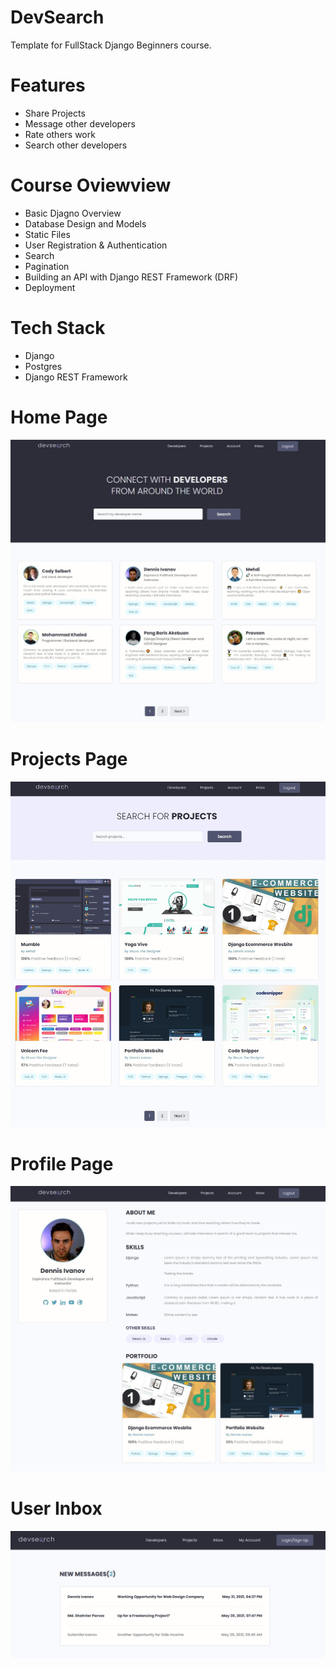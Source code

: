 # DevSearch

Template for FullStack Django Beginners course.

# Features
* Share Projects
* Message other developers
* Rate others work
* Search other developers

# Course Oviewview
* Basic Djagno Overview
* Database Design and Models
* Static Files
* User Registration & Authentication
* Search
* Pagination
* Building an API with Django REST Framework (DRF)
* Deployment

# Tech Stack
* Django
* Postgres
* Django REST Framework

# Home Page
<img src="./images/Devsearch Home.jpg">

# Projects Page
<img src="./images/DevSearch Projects.jpg">

# Profile Page
<img src="./images/Devsearch Profile.jpg">

# User Inbox
<img src="./images/Devsearch Inbox.jpg">

